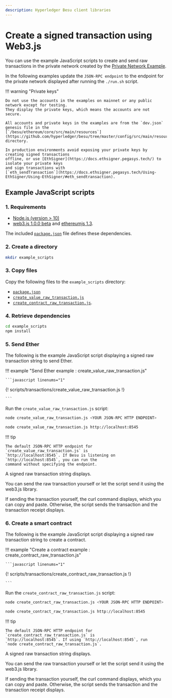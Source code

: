 ```yaml
---
description: Hyperledger Besu client libraries
---
```


# Create a signed transaction using Web3.js

You can use the example JavaScript scripts to create and send raw transactions in the private
network created by the
[Private Network Example](../../Tutorials/Examples/Private-Network-Example.md).

In the following examples update the `JSON-RPC endpoint` to the endpoint for the private network
displayed after running the `./run.sh` script.

!!! warning "Private keys"

    Do not use the accounts in the examples on mainnet or any public network except for testing.
    They display the private keys, which means the accounts are not secure.
    
    All accounts and private keys in the examples are from the `dev.json` genesis file in the
    [`/besu/ethereum/core/src/main/resources`](https://github.com/hyperledger/besu/tree/master/config/src/main/resources)
    directory.

    In production environments avoid exposing your private keys by creating signed transactions
    offline, or use [EthSigner](https://docs.ethsigner.pegasys.tech/) to isolate your private keys
    and sign transactions with
    [`eth_sendTransaction`](https://docs.ethsigner.pegasys.tech/Using-EthSigner/Using-EthSigner/#eth_sendtransaction).
    
## Example JavaScript scripts

### 1. Requirements

* [Node.js (version > 10)](https://nodejs.org/en/download/)
* [web3.js 1.0.0 beta](https://github.com/ethereum/web3.js/) and
  [ethereumjs 1.3](https://github.com/ethereumjs/ethereumjs-tx).

The included [`package.json`](../../scripts/transactions/package.json) file defines these
dependencies.

### 2. Create a directory

```bash
mkdir example_scripts
```

### 3. Copy files

Copy the following files to the `example_scripts` directory:

* [`package.json`](../../scripts/transactions/package.json)
* [`create_value_raw_transaction.js`](../../scripts/transactions/create_value_raw_transaction.js)
* [`create_contract_raw_transaction.js`](../../scripts/transactions/create_contract_raw_transaction.js).

### 4. Retrieve dependencies

```bash
cd example_scripts
npm install
```

### 5. Send Ether

The following is the example JavaScript script displaying a signed raw transaction string to send
Ether.

!!! example "Send Ether example : create_value_raw_transaction.js"

    ```javascript linenums="1"
{! scripts/transactions/create_value_raw_transaction.js !}

    ```

Run the `create_value_raw_transaction.js` script:

```bash tab="Command"
node create_value_raw_transaction.js <YOUR JSON-RPC HTTP ENDPOINT>
```

```bash tab="Example"
node create_value_raw_transaction.js http://localhost:8545
```

!!! tip

    The default JSON-RPC HTTP endpoint for `create_value_raw_transaction.js` is
    `http://localhost:8545`. If Besu is listening on `http://localhost:8545`, you can run the
    command without specifying the endpoint.

A signed raw transaction string displays.

You can send the raw transaction yourself or let the script send it using the web3.js library.

If sending the transaction yourself, the curl command displays, which you can copy and paste.
Otherwise, the script sends the transaction and the transaction receipt displays.

### 6. Create a smart contract

The following is the example JavaScript script displaying a signed raw transaction string to create
a contract.

!!! example "Create a contract example : create_contract_raw_transaction.js"

    ```javascript linenums="1"
{! scripts/transactions/create_contract_raw_transaction.js !}

    ```

Run the `create_contract_raw_transaction.js` script:

```bash tab="Command"
node create_contract_raw_transaction.js <YOUR JSON-RPC HTTP ENDPOINT>
```

```bash tab="Example"
node create_contract_raw_transaction.js http://localhost:8545
```

!!! tip

    The default JSON-RPC HTTP endpoint for `create_contract_raw_transaction.js` is
    `http://localhost:8545`. If using `http://localhost:8545`, run
    `node create_contract_raw_transaction.js`.

A signed raw transaction string displays.

You can send the raw transaction yourself or let the script send it using the web3.js library.

If sending the transaction yourself, the curl command displays, which you can copy and paste.
Otherwise, the script sends the transaction and the transaction receipt displays.
